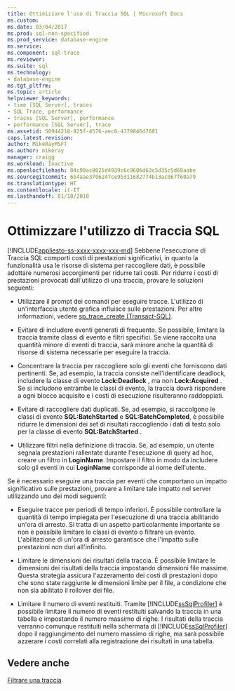 ```yaml
---
title: Ottimizzare l'uso di Traccia SQL | Microsoft Docs
ms.custom: 
ms.date: 03/04/2017
ms.prod: sql-non-specified
ms.prod_service: database-engine
ms.service: 
ms.component: sql-trace
ms.reviewer: 
ms.suite: sql
ms.technology:
- database-engine
ms.tgt_pltfrm: 
ms.topic: article
helpviewer_keywords:
- time [SQL Server], traces
- SQL Trace, performance
- traces [SQL Server], performance
- performance [SQL Server], trace
ms.assetid: 50944218-925f-4576-aec8-4379846d7681
caps.latest.revision: 
author: MikeRayMSFT
ms.author: mikeray
manager: craigg
ms.workload: Inactive
ms.openlocfilehash: 04c90ac8025d4939c6c9606d63c5d35c5d68aabe
ms.sourcegitcommit: 6b4aae3706247ce9b311682774b13ac067f60a79
ms.translationtype: HT
ms.contentlocale: it-IT
ms.lasthandoff: 01/18/2018
---
```

# <a name="optimize-sql-trace"></a>Ottimizzare l'utilizzo di Traccia SQL
[!INCLUDE[appliesto-ss-xxxx-xxxx-xxx-md](../../includes/appliesto-ss-xxxx-xxxx-xxx-md.md)] Sebbene l'esecuzione di Traccia SQL comporti costi di prestazioni significativi, in quanto la funzionalità usa le risorse di sistema per raccogliere dati, è possibile adottare numerosi accorgimenti per ridurre tali costi. Per ridurre i costi di prestazioni provocati dall'utilizzo di una traccia, provare le soluzioni seguenti:  
  
-   Utilizzare il prompt dei comandi per eseguire tracce. L'utilizzo di un'interfaccia utente grafica influisce sulle prestazioni. Per altre informazioni, vedere [sp_trace_create &#40;Transact-SQL&#41;](../../relational-databases/system-stored-procedures/sp-trace-create-transact-sql.md).  
  
-   Evitare di includere eventi generati di frequente. Se possibile, limitare la traccia tramite classi di evento e filtri specifici. Se viene raccolta una quantità minore di eventi di traccia, sarà minore anche la quantità di risorse di sistema necessarie per eseguire la traccia.  
  
-   Concentrare la traccia per raccogliere solo gli eventi che forniscono dati pertinenti. Se, ad esempio, la traccia consiste nell'identificare deadlock, includere la classe di evento **Lock:Deadlock** , ma non **Lock:Acquired** . Se si includono entrambe le classi di evento, la traccia dovrà rispondere a ogni blocco acquisito e i costi di esecuzione risulteranno raddoppiati.  
  
-   Evitare di raccogliere dati duplicati. Se, ad esempio, si raccolgono le classi di evento **SQL:BatchStarted** e **SQL:BatchCompleted**, è possibile ridurre le dimensioni dei set di risultati raccogliendo i dati di testo solo per la classe di evento **SQL:BatchStarted** .  
  
-   Utilizzare filtri nella definizione di traccia. Se, ad esempio, un utente segnala prestazioni rallentate durante l'esecuzione di query ad hoc, creare un filtro in **LoginName**. Impostare il filtro in modo da includere solo gli eventi in cui **LoginName** corrisponde al nome dell'utente.  
  
 Se è necessario eseguire una traccia per eventi che comportano un impatto significativo sulle prestazioni, provare a limitare tale impatto nel server utilizzando uno dei modi seguenti:  
  
-   Eseguire tracce per periodi di tempo inferiori. È possibile controllare la quantità di tempo impiegata per l'esecuzione di una traccia abilitando un'ora di arresto. Si tratta di un aspetto particolarmente importante se non è possibile limitare le classi di evento o filtrare un evento. L'abilitazione di un'ora di arresto garantisce che l'impatto sulle prestazioni non duri all'infinito.  
  
-   Limitare le dimensioni dei risultati della traccia. È possibile limitare le dimensioni dei risultati della traccia impostando dimensioni file massime. Questa strategia assicura l'azzeramento dei costi di prestazioni dopo che sono state raggiunte le dimensioni limite per il file, a condizione che non sia abilitato il rollover dei file.  
  
-   Limitare il numero di eventi restituiti. Tramite [!INCLUDE[ssSqlProfiler](../../includes/sssqlprofiler-md.md)] è possibile limitare il numero di eventi restituiti salvando la traccia in una tabella e impostando il numero massimo di righe. I risultati della traccia verranno comunque restituiti nella schermata di [!INCLUDE[ssSqlProfiler](../../includes/sssqlprofiler-md.md)] dopo il raggiungimento del numero massimo di righe, ma sarà possibile azzerare i costi correlati alla registrazione dei risultati in una tabella.  
  
## <a name="see-also"></a>Vedere anche  
 [Filtrare una traccia](../../relational-databases/sql-trace/filter-a-trace.md)  
  
  
